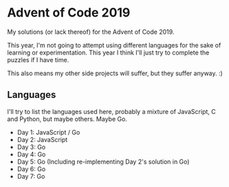 # Advent of Code 2019

My solutions (or lack thereof) for the Advent of Code 2019.

This year, I'm not going to attempt using different languages for the sake of learning or experimentation. This year I think I'll just try to complete the puzzles if I have time.

This also means my other side projects will suffer, but they suffer anyway. :)

## Languages

I'll try to list the languages used here, probably a mixture of JavaScript, C and Python, but maybe others. Maybe Go.

* Day 1: JavaScript / Go
* Day 2: JavaScript
* Day 3: Go
* Day 4: Go
* Day 5: Go (Including re-implementing Day 2's solution in Go)
* Day 6: Go
* Day 7: Go
